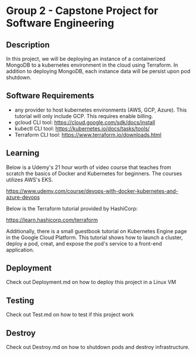 # Group 2 - Capstone Project for Software Engineering

## Description

In this project, we will be deploying an instance of a containerized MongoDB to a kubernetes environment in the cloud using Terraform. In addition to deploying MongoDB, each instance data will be persist upon pod shutdown.

## Software Requirements

* any provider to host kubernetes environments (AWS, GCP, Azure). This tutorial will only include GCP. This requires enable billing.
* gcloud CLI tool: https://cloud.google.com/sdk/docs/install
* kubectl CLI tool: https://kubernetes.io/docs/tasks/tools/
* Terraform CLI tool: https://www.terraform.io/downloads.html

## Learning

Below is a Udemy's 21 hour worth of video course that teaches from scratch the basics of Docker and Kubernetes for beginners. The courses utilizes AWS's EKS.

https://www.udemy.com/course/devops-with-docker-kubernetes-and-azure-devops

Below is the Terraform tutorial provided by HashiCorp:

https://learn.hashicorp.com/terraform

Additionally, there is a small guestbook tutorial on Kubernetes Engine page in the Google Cloud Platform. This tutorial shows how to launch a cluster, deploy a pod, creat, and expose the pod's service to a front-end application.

## Deployment

Check out Deployment.md on how to deploy this project in a Linux VM

## Testing

Check out Test.md on how to test if this project work

## Destroy

Check out Destroy.md on how to shutdown pods and destroy infrastructure.
